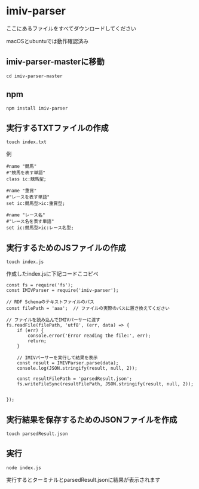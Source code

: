 # imiv-parser

ここにあるファイルをすべてダウンロードしてください

macOSとubuntuでは動作確認済み

## imiv-parser-masterに移動

```
cd imiv-parser-master
```

## npm

```
npm install imiv-parser
```

## 実行するTXTファイルの作成
```
touch index.txt
```
例
```
#name "競馬"
#"競馬を表す単語"
class ic:競馬型;

#name "重賞"
#"レースを表す単語"
set ic:競馬型>ic:重賞型;

#name "レース名"
#"レース名を表す単語"
set ic:競馬型>ic:レース名型;
```



## 実行するためのJSファイルの作成

```
touch index.js
```

作成したindex.jsに下記コードこコピペ
```
const fs = require('fs');
const IMIVParser = require('imiv-parser');

// RDF Schemaのテキストファイルのパス
const filePath = 'aaa';  // ファイルの実際のパスに置き換えてください

// ファイルを読み込んでIMIVパーサーに渡す
fs.readFile(filePath, 'utf8', (err, data) => {
    if (err) {
        console.error('Error reading the file:', err);
        return;
    }

    // IMIVパーサーを実行して結果を表示
    const result = IMIVParser.parse(data);
    console.log(JSON.stringify(result, null, 2));
    
    const resultFilePath = 'parsedResult.json';
    fs.writeFileSync(resultFilePath, JSON.stringify(result, null, 2));


});
```

## 実行結果を保存するためのJSONファイルを作成

```
touch parsedResult.json
```

## 実行

```
node index.js
```

実行するとターミナルとparsedResult.jsonに結果が表示されます






